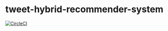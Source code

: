 # tweet-hybrid-recommender-system

[![CircleCI](https://circleci.com/gh/circleci/tweet-hybrid-recommender-system/tree/rec-coding.svg?style=svg)](https://app.circleci.com/pipelines/github/pauloprsdesouza/tweet-hybrid-recommender-system)


